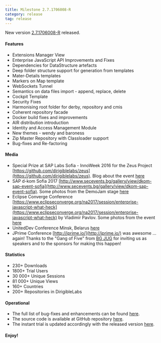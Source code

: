 ```yaml
---
title: Milestone 2.7.1706008-R
category: release
tag: release
---
```


New version [2.7.1706008-R](http://download.eclipse.org/dirigible/drops/R-2.7-201706080608/index.html) released.

#### Features

* Extensions Manager View
* Enterprise JavaScript API Improvements and Fixes
* Dependencies for DataStructure artefacts
* Deep folder structure support for generation from templates
* Mater-Details templates
* Markers on Map template
* WebSockets Tunnel
* Semantics on data files import - append, replace, delete
* Cockpit Template
* Security Fixes
* Harmonising root folder for derby, repository and cmis
* Coherent repository facade
* Docker build fixes and improvements
* AIR distribution introduction 
* Identity and Access Management Module
* New themes - wendy and baroness
* Zip Master Repository with Classloader support
* Bug-fixes and Re-factoring

#### Media

* Special Prize at SAP Labs Sofia - InnoWeek 2016 for the Zeus Project [https://github.com/dirigiblelabs/zeus](https://github.com/dirigiblelabs/zeus). Blog about the event [here](http://www.dirigible.io/news/2016/12/02/news_innoweek_sap_2016.html)
* SAP d-kom Sofia 2017 [http://www.secevents.bg/gallery/view/dkom-sap-event-sofia](http://www.secevents.bg/gallery/view/dkom-sap-event-sofia). Some photos from the DemoJam stage [here](http://www.dirigible.io/news/2017/03/09/news_d_kom_sap_2017.html)
* Eclipse Converge Conference [https://www.eclipseconverge.org/na2017/session/enterprise-javascript-what-heck](https://www.eclipseconverge.org/na2017/session/enterprise-javascript-what-heck) by Vladimir Pavlov. Some photos from the event [here](http://www.dirigible.io/news/2017/03/20/news_eclipseconverge_2017.html)
* UnitedDev Conference Minsk, Belarus [here](http://www.dirigible.io/news/2017/04/07/news_uniteddev_2017.html)
* JPrime Conference [http://jprime.io/](http://jprime.io/) was awesome ... again! Thanks to the "Gang of Five" from [BG JUG](https://jug.bg/bg/) for inviting us as speakers and to the sponsors for making this happen!

#### Statistics

* 230+ Downloads
* 1800+ Trial Users
* 30 000+ Unique Sessions
* 81 000+ Unique Views
* 160+ Countries
* 200+ Repositories in DirigibleLabs

#### Operational

* The full list of bug-fixes and enhancements can be found [here](https://bugs.eclipse.org/bugs/buglist.cgi?bug_status=UNCONFIRMED&bug_status=NEW&bug_status=ASSIGNED&bug_status=REOPENED&bug_status=RESOLVED&bug_status=VERIFIED&bug_status=CLOSED&classification=ECD&columnlist=product%2Ccomponent%2Cassigned_to%2Cbug_status%2Cresolution%2Cshort_desc%2Cchangeddate%2Cversion%2Ctarget_milestone&known_name=Dirigible%202.7&list_id=14031710&product=Dirigible&query_based_on=Dirigible%202.7&query_format=advanced&version=2.7).
* The source code is available at GitHub repository [here](https://github.com/eclipse/dirigible/tree/2.7.1706008-R).
* The instant trial is updated accordingly with the released version [here](http://trial.dirigible.io).


#### Enjoy!
